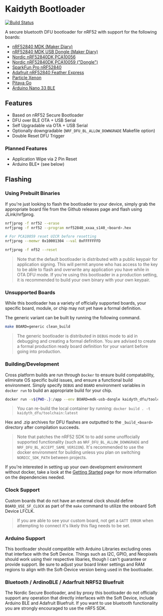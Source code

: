 # Kaidyth Bootloader

[![Build Status](https://drone.erianna.com/api/badges/kaidyth/nrf52_bootloader/status.svg)](https://drone.erianna.com/kaidyth/nrf52_bootloader)

A secure bluetooth DFU bootloader for nRF52 with support for the following boards:

- [nRF52840 MDK (Maker Diary)](https://wiki.makerdiary.com/nrf52840-mdk/)
- [nRF52840 MDK USB Dongle (Maker Diary)](https://wiki.makerdiary.com/nrf52840-mdk-usb-dongle/)
- [Nordic nRF52840DK PCA10056](https://www.nordicsemi.com/Software-and-Tools/Development-Kits/nRF52840-DK)
- [Nordic nRF52840DK PCA10059 ("Dongle")](https://www.nordicsemi.com/Software-and-Tools/Development-Kits/nRF52840-Dongle)
- [SparkFun Pro nRF52840](https://www.sparkfun.com/products/15025)
- [Adafruit nRF52840 Feather Express](https://www.adafruit.com/product/4062)
- [Particle Xenon](https://docs.particle.io/xenon/)
- [Pitaya Go](https://wiki.makerdiary.com/pitaya-go/)
- [Arduino Nano 33 BLE](https://store.arduino.cc/usa/nano-33-ble)

## Features

- Based on nRF52 Secure Bootloader
- DFU over BLE OTA + USB Serial
- Self Upgradable via OTA + USB Serial
- Optionally downgradable (`NRF_DFU_BL_ALLOW_DOWNGRADE` Makefile option)
- Double Reset DFU Trigger

### Planned Features

- Application Wipe via 2 Pin Reset
- Arduino BLE* (see below)

## Flashing

### Using Prebuilt Binaries

If you're just looking to flash the bootloader to your device, simply grab the appropriate board file from the Github releases page and flash using JLink/nrfjprog.

```bash
nrfjprog -f nrf52 --erase
nrfjprog -f nrf52 --program nrf52840_xxaa_s140_<board>.hex

# For PCA10059 reset UICR before resetting
nrfjprog --memwr 0x10001304 --val 0xFFFFFFFD

nrfjprog -f nf52 --reset
```

> Note that the default bootloader is distributed with a public keypair for application signing. This will permit anyone who has access to the key to be able to flash and overwrite any application you have while in OTA DFU mode. If you're using this bootloader in a production setting, it is recommended to build your own binary with your own keypair.

### Unsupported Boards

While this bootloader has a variety of officially supported boards, your specific board, module, or chip may not yet have a formal definition.

The generic variant can be built by running the following command.

```bash
make BOARD=generic clean_build
```

> The generic bootloader is distributed in `DEBUG` mode to aid in debugging and creating a formal definition. You are advised to create a formal production ready board definition for your variant before going into production.

### Building/Development

Cross platform builds are run through `Docker` to ensure build compatability, eliminate OS specific build issues, and ensure a functional build environment. Simply specify `DEBUG` and `BOARD` environment variables in `docker run` to build an appropriate build for your chip.

```bash
docker run -v${PWD-.}:/app --env BOARD=mdk-usb-dongle kaidyth_dfu/toolchain:latest
```

> You can re-build the local container by running: `docker build . -t kaidyth_dfu/toolchain:latest`

Hex and .zip archives for DFU flashes are outputted to the `_build_<board>` directory after compilation succeeds.

> Note that patches the nRF52 SDK to to add some unoffocially supported functionality (such as `NRF_DFU_BL_ALLOW_DOWNGRADE` and `NRF_DFU_BL_ACCEPT_SAME_VERSION`). It's recommended to use the docker environment for building unless you plan on switching `NORDIC_SDK_PATH` between projects.

If you're interested in setting up your own development environment without docker, take a look at the [Getting Started](https://github.com/charlesportwoodii/kaidyth_nrf52_bootloader/wiki/Getting-Started) page for more information on the dependencies needed.

### Clock Support

Custom boards that do not have an external clock should define `BOARD_USE_SF_CLOCK` as part of the `make` command to utilize the onboard Soft Device LFCLK.

> If you are able to see your custom board, not get a `GATT ERROR` when attempting to connect it's likely this flag needs to be set.

### Arduino Support

This bootloader should compatible with Arduino Libraries excluding ones that interface with the Soft Device. Things such as I2C, GPIO, and Neopixels should work using their respective libaries, though I can't guarantee or provide support. Be sure to adjust your board linker settings and RAM regions to align with the Soft-Device version being used in the bootloader.

### Bluetooth / ArdinoBLE / Adarfruit NRF52 Bluefruit

The Nordic Secure Bootloader, and by proxy this bootloader do not officially support any operation that directly interfaces with the Soft Device, include Arduino BLE and Adafruit Bluefruit. If you want to use bluetooth functionality you are strongly encouraged to use the nRF5 SDK.

